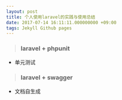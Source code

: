 ```yaml
---
layout: post
title: 个人使用laravel的实践与使用总结
date: 2017-07-14 16:11:11.000000000 +09:00
tags: Jekyll Github pages
---
```


> ### laravel + phpunit
* 单元测试


> ### laravel + swagger
* 文档自生成
